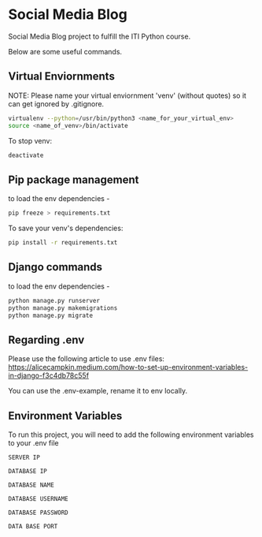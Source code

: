 # Social Media Blog

Social Media Blog project to fulfill the ITI Python course.

Below are some useful commands.

## Virtual Enviornments

NOTE: Please name your virtual enviornment 'venv' (without quotes) so it can get ignored by .gitignore.

```bash
virtualenv --python=/usr/bin/python3 <name_for_your_virtual_env>
source <name_of_venv>/bin/activate
```

To stop venv:

```bash
deactivate
```

## Pip package management

to load the env dependencies -

```bash
pip freeze > requirements.txt
```

To save your venv's dependencies:

```bash
pip install -r requirements.txt
```

## Django commands

to load the env dependencies -

```bash
python manage.py runserver
python manage.py makemigrations
python manage.py migrate
```

## Regarding .env

Please use the following article to use .env files:
https://alicecampkin.medium.com/how-to-set-up-environment-variables-in-django-f3c4db78c55f

You can use the .env-example, rename it to env locally.

## Environment Variables

To run this project, you will need to add the following environment variables to your .env file

`SERVER IP`

`DATABASE IP`

`DATABASE NAME`

`DATABASE USERNAME`

`DATABASE PASSWORD`

`DATA BASE PORT`
